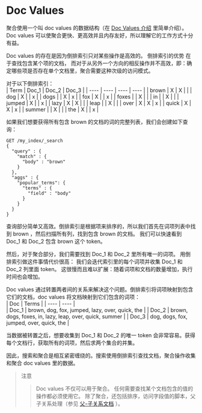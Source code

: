 # Doc Values   
聚合使用一个叫 doc values 的数据结构（在 [Doc Values 介绍](https://www.elastic.co/guide/cn/elasticsearch/guide/current/docvalues-intro.html) 
里简单介绍）。 Doc values 可以使聚合更快、更高效并且内存友好，所以理解它的工作方式十分有益。

Doc values 的存在是因为倒排索引只对某些操作是高效的。 倒排索引的优势 在于查找包含某个项的文档，
而对于从另外一个方向的相反操作并不高效，即：确定哪些项是否存在单个文档里，聚合需要这种次级的访问模式。

对于以下倒排索引：    
|  Term   | Doc_1  |  Doc_2   | Doc_3 | 
|  ----  | ----  |  ----  | ----  |
| brown    |   X  |   X    |   |
| dog      |   X  |        |  x |
| dogs     |      |   X    |  x |
| fox      |   X  |        |  x |
| foxes    |      |   X    |   |
| in       |      |   X    |   |
| jumped   |   X  |        | x  |
| lazy     |   X  |   X    |   |
| leap     |      |   X    |   |
| over     |   X  |   X    |  x |
| quick    |   X  |   X    |  x |
| summer   |      |   X    |   |
| the      |   X  |        |  x |

如果我们想要获得所有包含 brown 的文档的词的完整列表，我们会创建如下查询：    
```
GET /my_index/_search
{
  "query" : {
    "match" : {
      "body" : "brown"
    }
  },
  "aggs" : {
    "popular_terms": {
      "terms" : {
        "field" : "body"
      }
    }
  }
}
```     
查询部分简单又高效。倒排索引是根据项来排序的，所以我们首先在词项列表中找到 brown ，然后扫描所有列，找到包含 brown 的文档。
我们可以快速看到 Doc_1 和 Doc_2 包含 brown 这个 token。

然后，对于聚合部分，我们需要找到 Doc_1 和 Doc_2 里所有唯一的词项。 
用倒排索引做这件事情代价很高： 我们会迭代索引里的每个词项并收集 Doc_1 和 Doc_2 列里面 token。
这很慢而且难以扩展：随着词项和文档的数量增加，执行时间也会增加。

Doc values 通过转置两者间的关系来解决这个问题。倒排索引将词项映射到包含它们的文档，doc values 将文档映射到它们包含的词项：     
|  Doc    | Terms  |
|  ----  | ----  |  
| Doc_1     |  brown, dog, fox, jumped, lazy, over, quick, the | 
| Doc_2     |  brown, dogs, foxes, in, lazy, leap, over, quick, summer | 
| Doc_3     |  dog, dogs, fox, jumped, over, quick, the |   

当数据被转置之后，想要收集到 Doc_1 和 Doc_2 的唯一 token 会非常容易。获得每个文档行，获取所有的词项，然后求两个集合的并集。

因此，搜索和聚合是相互紧密缠绕的。搜索使用倒排索引查找文档，聚合操作收集和聚合 doc values 里的数据。   
> 注意  
>> Doc values 不仅可以用于聚合。 任何需要查找某个文档包含的值的操作都必须使用它。 
>> 除了聚合，还包括排序，访问字段值的脚本，父子关系处理（参见 [父-子关系文档](https://www.elastic.co/guide/cn/elasticsearch/guide/current/parent-child.html) ）。

